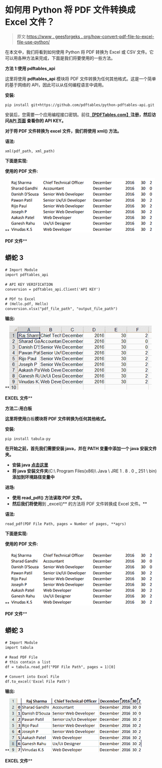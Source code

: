 # 如何用 Python 将 PDF 文件转换成 Excel 文件？

> 原文:[https://www . geesforgeks . org/how-convert-pdf-file-to-excel-file-use-python/](https://www.geeksforgeeks.org/how-to-convert-pdf-file-to-excel-file-using-python/)

在本文中，我们将看到如何使用 Python 将 PDF 转换为 Excel 或 CSV 文件。它可以用各种方法来完成，下面是我们将要使用的一些方法。

**方法 1:使用 pdftables_api**

这里将使用 **pdftables_api** 模块将 PDF 文件转换为任何其他格式。这是一个简单的基于网络的 API，因此可以从任何编程语言中调用。

**安装:**

```
pip install git+https://github.com/pdftables/python-pdftables-api.git
```

安装后，您需要一个应用编程接口密钥。前往[**【PDFTables.com】**](https://pdftables.com/)**注册，然后访问[**API 页面**](https://pdftables.com/pdf-to-excel-api) 查看你的 API KEY。**

**对于将 PDF 文件转换为 excel 文件，我们将使用 **xml()** 方法。**

****语法:****

```
xml(pdf_path, xml_path)
```

****下面是实现:****

****使用的 PDF 文件:****

**![](img/9d0d66474395cdfb7cf3989bbf1f5292.png)

**PDF 文件**** 

## **蟒蛇 3**

```
# Import Module
import pdftables_api

# API KEY VERIFICATION
conversion = pdftables_api.Client('API KEY')

# PDf to Excel 
# (Hello.pdf, Hello)
conversion.xlsx("pdf_file_path", "output_file_path")
```

****输出:****

**![](img/915ad240e28089e4b2cb660c97aadd22.png)

**EXCEL 文件**** 

****方法二:用白板****

**这里将使用**白板**模块将 PDF 文件转换为任何其他格式。**

****安装:****

```
pip install tabula-py
```

**在开始之前，首先我们需要安装 java，并在 PATH 变量中添加一个 java 安装文件夹。**

*   **安装 java [**点击这里**](https://www.oracle.com/in/java/technologies/javase-jre8-downloads.html)**
*   **将 java 安装文件夹**(C:\ Program Files(x86)\ Java \ JRE 1 . 8 . 0 _ 251 \ bin)**添加到环境路径变量中**

****进场:****

*   **使用 **read_pdf()** 方法读取 **PDF** 文件。**
*   **然后我们将使用**到 _excel()** 的方法将 PDF 文件转换成 Excel 文件。**

****语法:****

```
read_pdf(PDF File Path, pages = Number of pages, **agrs)
```

****下面是实现:****

****使用的 PDF 文件:****

**![](img/9d0d66474395cdfb7cf3989bbf1f5292.png)

**PDF 文件**** 

## **蟒蛇 3**

```
# Import Module 
import tabula

# Read PDF File
# this contain a list
df = tabula.read_pdf("PDF File Path", pages = 1)[0]

# Convert into Excel File
df.to_excel('Excel File Path')
```

****输出:****

**![](img/68e90b067111c3799fe8230812ebb444.png)

**EXCEL 文件****